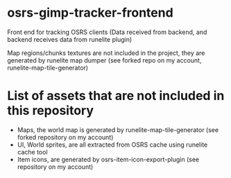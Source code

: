 # osrs-gimp-tracker-frontend
Front end for tracking OSRS clients (Data received from backend, and backend receives data from runelite plugin)

Map regions/chunks textures are not included in the project, they are generated by runelite map dumper (see forked repo on my account, runelite-map-tile-generator)

# List of assets that are not included in this repository
- Maps, the world map is generated by runelite-map-tile-generator (see forked repository on my account)
- UI, World sprites, are all extracted from OSRS cache using runelite cache tool
- Item icons, are generated by osrs-item-icon-export-plugin (see repository on my account)
